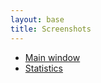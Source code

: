 ```yaml
---
layout: base
title: Screenshots
---
```


* [Main window](images/dact-mainwindow.png)
* [Statistics](images/dact-statistics.png)